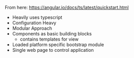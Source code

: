 From here: https://angular.io/docs/ts/latest/quickstart.html

- Heavily uses typescript
- Configuration Heavy
- Modular Approach
- Components as basic building blocks
  - contains templates for view
- Loaded platform specific bootstrap module
- Single web page to control application

